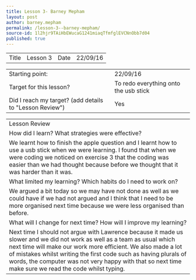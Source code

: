 ```yaml
---
title: Lesson 3- Barney Mepham
layout: post
author: barney.mepham
permalink: /lesson-3--barney-mepham/
source-id: 1l2hjr9TAiHbEWucaG1241miaqTfmfglEVCNnObb7d04
published: true
---
```

<table>
  <tr>
    <td>Title</td>
    <td>Lesson 3</td>
    <td>Date</td>
    <td>22/09/16</td>
  </tr>
</table>


<table>
  <tr>
    <td>Starting point:</td>
    <td>22/09/16</td>
  </tr>
  <tr>
    <td>Target for this lesson?</td>
    <td>To redo everything onto the usb stick</td>
  </tr>
  <tr>
    <td>Did I reach my target? 
(add details to "Lesson Review")</td>
    <td>Yes</td>
  </tr>
</table>


<table>
  <tr>
    <td>
Lesson Review</td>
  </tr>
  <tr>
    <td>How did I learn? What strategies were effective? </td>
  </tr>
  <tr>
    <td>We learnt how to finish the apple question and I learnt how to use a usb stick when we were learning. I found that when we were coding we noticed on exercise 3 that the coding was easier than we had thought because before we thought that it was harder than it was.</td>
  </tr>
  <tr>
    <td>What limited my learning? Which habits do I need to work on? </td>
  </tr>
  <tr>
    <td>We argued a bit today so we may have not done as well as we could have if we had not argued and I think that I need to be more organised next time because we were less organised than before.</td>
  </tr>
  <tr>
    <td>What will I change for next time? How will I improve my learning?</td>
  </tr>
  <tr>
    <td>Next time I should not argue with Lawrence because it made us slower and we did not work as well as a team as usual which next time will make our work more efficient. We also made a lot of mistakes whilst writing the first code such as having plurals of words, the computer was not very happy with that so next time make sure we read the code whilst typing.

</td>
  </tr>
</table>


